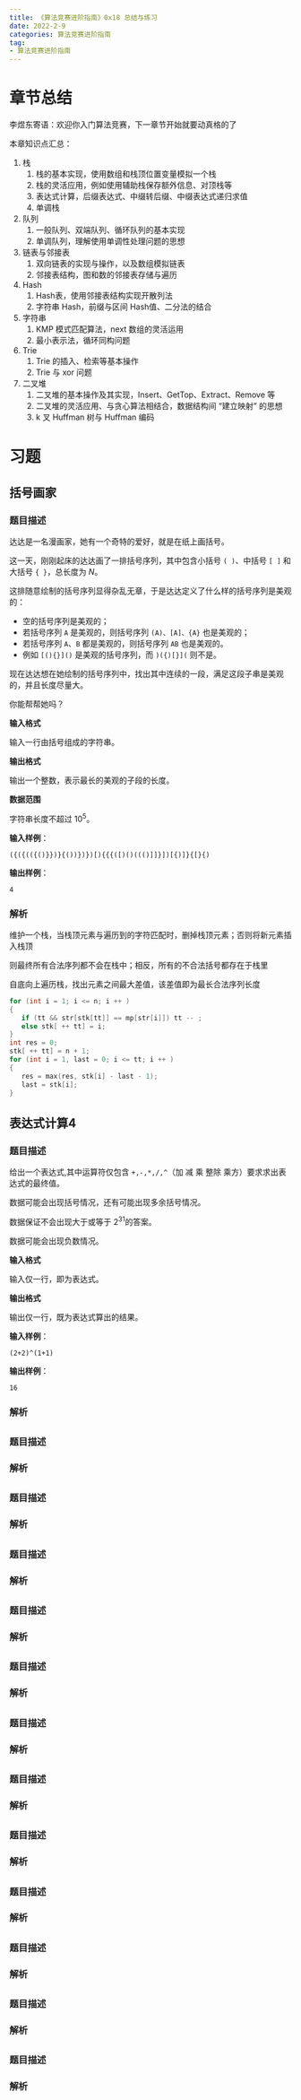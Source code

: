 ```yaml
---
title: 《算法竞赛进阶指南》0x18 总结与练习
date: 2022-2-9
categories: 算法竞赛进阶指南
tag:
- 算法竞赛进阶指南
---
```


# 章节总结

李煜东寄语：欢迎你入门算法竞赛，下一章节开始就要动真格的了

本章知识点汇总：

1. 栈
   1. 栈的基本实现，使用数组和栈顶位置变量模拟一个栈
   2. 栈的灵活应用，例如使用辅助栈保存额外信息、对顶栈等
   3. 表达式计算，后缀表达式、中缀转后缀、中缀表达式递归求值
   4. 单调栈
2. 队列
   1. 一般队列、双端队列、循环队列的基本实现
   2. 单调队列，理解使用单调性处理问题的思想
3. 链表与邻接表
   1. 双向链表的实现与操作，以及数组模拟链表
   2. 邻接表结构，图和数的邻接表存储与遍历
4. Hash
   1. Hash表，使用邻接表结构实现开散列法
   2. 字符串 Hash，前缀与区间 Hash值、二分法的结合
5. 字符串
   1. KMP 模式匹配算法，next 数组的灵活运用
   2. 最小表示法，循环同构问题
6. Trie
   1. Trie 的插入、检索等基本操作
   2. Trie 与 xor 问题
7. 二叉堆
   1. 二叉堆的基本操作及其实现，Insert、GetTop、Extract、Remove 等
   2. 二叉堆的灵活应用、与贪心算法相结合，数据结构间 “建立映射” 的思想
   3. k 叉 Huffman 树与 Huffman 编码

# 习题

## 括号画家

### 题目描述

达达是一名漫画家，她有一个奇特的爱好，就是在纸上画括号。

这一天，刚刚起床的达达画了一排括号序列，其中包含小括号 `( )`、中括号 `[ ]` 和大括号 `{ }`，总长度为 $N$。

这排随意绘制的括号序列显得杂乱无章，于是达达定义了什么样的括号序列是美观的：

- 空的括号序列是美观的；
- 若括号序列 `A` 是美观的，则括号序列 `(A)、[A]、{A}` 也是美观的；
- 若括号序列 `A`、`B` 都是美观的，则括号序列 `AB` 也是美观的。
- 例如 `[(){}]()` 是美观的括号序列，而 `)({)[}](` 则不是。

现在达达想在她绘制的括号序列中，找出其中连续的一段，满足这段子串是美观的，并且长度尽量大。

你能帮帮她吗？

**输入格式**

输入一行由括号组成的字符串。

**输出格式**

输出一个整数，表示最长的美观的子段的长度。

**数据范围**

字符串长度不超过 $10^5$。

**输入样例**：

```
({({(({()}})}{())})})[){{{([)()((()]]}])[{)]}{[}{)
```

**输出样例**：

```
4
```

### 解析

维护一个栈，当栈顶元素与遍历到的字符匹配时，删掉栈顶元素；否则将新元素插入栈顶

则最终所有合法序列都不会在栈中；相反，所有的不合法括号都存在于栈里

自底向上遍历栈，找出元素之间最大差值，该差值即为最长合法序列长度

```cpp
for (int i = 1; i <= n; i ++ )
{
   if (tt && str[stk[tt]] == mp[str[i]]) tt -- ;
   else stk[ ++ tt] = i;
}
int res = 0;
stk[ ++ tt] = n + 1;
for (int i = 1, last = 0; i <= tt; i ++ )
{
   res = max(res, stk[i] - last - 1);
   last = stk[i];
}
```

## 表达式计算4

### 题目描述

给出一个表达式,其中运算符仅包含 `+,-,*,/,^`（加 减 乘 整除 乘方）要求求出表达式的最终值。

数据可能会出现括号情况，还有可能出现多余括号情况。

数据保证不会出现大于或等于 $2^{31}$的答案。

数据可能会出现负数情况。

**输入格式**

输入仅一行，即为表达式。

**输出格式**

输出仅一行，既为表达式算出的结果。

**输入样例**：

```
(2+2)^(1+1)
```

**输出样例**：

```
16
```

### 解析



## 

### 题目描述

### 解析

## 

### 题目描述

### 解析

## 

### 题目描述

### 解析

## 

### 题目描述

### 解析

## 

### 题目描述

### 解析

## 

### 题目描述

### 解析

## 

### 题目描述

### 解析

## 

### 题目描述

### 解析

## 

### 题目描述

### 解析

## 

### 题目描述

### 解析

## 

### 题目描述

### 解析

## 

### 题目描述

### 解析
